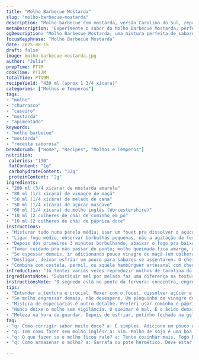 ```yaml
---
title: "Molho Barbecue Mostarda"
slug: "molho-barbecue-mostarda"
description: "Molho barbecue com mostarda, versão Carolina do Sul, repaginada com melado no lugar do mel e toque de cominho. Arma quente pra acompanhar carnes suínas na brasa ou hambúrguer feito na chapa. Textura cremosa e aroma intenso que vai do ácido ao adocicado, com picância controlada. Intercalando sabores fortes sem perder a suavidade típica do molho à base de mostarda. Quem nunca queimou ou ficou com molho ácido demais? Aqui a dica é na paciência e atenção no ponto de fervura e reduzir na medida certa pra textura envolver a faca e não estourar na boca."
metaDescription: "Experimente o sabor do Molho Barbecue Mostarda; perfeito para carnes grelhadas."
ogDescription: "Molho Barbecue Mostarda; uma mistura perfeita de sabores, ideal para suas carnes."
focusKeyphrase: "Molho Barbecue Mostarda"
date: 2025-08-15
draft: false
image: molho-barbecue-mostarda.jpg
author: "Julia"
prepTime: PT7M
cookTime: PT12M
totalTime: PT19M
recipeYield: "430 ml (aprox 1 3/4 xícara)"
categories: ["Molhos e Temperos"]
tags:
- "molho"
- "churrasco"
- "caseiro"
- "mostarda"
- "apimentado"
keywords:
- "molho barbecue"
- "mostarda"
- "receita saborosa"
breadcrumb: ["Home", "Recipes", "Molhos e Temperos"]
nutrition: 
 calories: "130"
 fatContent: "1g"
 carbohydrateContent: "32g"
 proteinContent: "2g"
ingredients:
- "200 ml (3/4 xícara) de mostarda amarela"
- "80 ml (1/3 xícara) de vinagre de maçã"
- "50 ml (1/4 xícara) de melado de cana"
- "50 ml (1/4 xícara) de açúcar mascavo"
- "60 ml (1/4 xícara) de molho inglês (Worcestershire)"
- "10 ml (2 colheres de chá) de cominho em pó"
- "10 ml (2 colheres de chá) de páprica doce"
instructions:
- "Misturar tudo numa panela média; usar um fouet pra dissolver o açúcar e o melado totalmente, evitar grumos, ela deve ficar lisa."
- "Ligar fogo médio, observar borbulhas pequenas, não a agitação da fervura forte. Assim o vinagre não evapora rápido; mantém sabor e textura mais equilibrada."
- "Depois dos primeiros 3 minutos borbulhando, abaixar o fogo pra baixo; mexer devagar e constante, evitar grudar no fundo. Quando o molho engrossar e colorir, a consistência deve ser a de um creme rústico, que ao passar a colher, forma uma camada que leva uns 5 segundos pra sumir – esse é o ponto."
- "Tomar cuidado pra não passar do ponto; molho queimada fica amargo, azedo demais perde a cremosidade."
- "Se espessar demais, ir adicionando pouco vinagre de maçã (em colheradas), mexer e ajustar textura e acidez na medida do seu paladar."
- "Desligar, deixar esfriar um pouco para sabores se assentarem. O cheiro, nota de cominho e doce que exala vai te convencer a fazer mais vezes."
- "Combina com costela, pernil, ou aquele hambúrguer artesanal com cheddar derretido. Ah, e nunca esquecer uma porção pra mergulhar batata frita ou nuggets. Não se engane com molhos industrializados depois disso."
introduction: "Já tentei varias vezes reproduzir molhos de Carolina do Sul, sempre muito carregados em açúcar ou com mostarda que imita maionese. Depois de alguns testes, descobri que trocar o mel por melado e acrescentar cominho ofereceram uma profundidade inesperada. Não tem mistério, mas a atenção é tudo – mexer, observar a fervura na panelinha pequena para não queimar. Aquele aroma de vinagre e doce no ar; textura ponderada, não pode ser ralo nem uma pasta dura. Ia usar páprica picante, mas a páprica doce deu equilíbrio, mostrou um vermelho vibrante sem agredir a garganta. Vai além do churrasco, cai bem em sanduíches e até ovo mal passado. Faz em casa, desencana desses molhos prontos."
ingredientsNote: "Substituir mel por melado faz uma diferença na textura e sabor – melado é mais denso, menos doce, com fundo de minerais. Também prefiro vinagre de maçã ao invés do vinagre de cidra de maçã porque é mais acessível e tem acidez suave, perfeita para controle sensorial no molho. Trocar a chili powder original por cominho e páprica cria aroma diferente, menos agressivo, trazendo aquele sabor lembrado em pratos do sertão nordestino que lida com especiarias simples e potentes. Açúcar mascavo tem menos processamento do que a cassonade, garantindo um fundo caramelado. Para versões veganas, atenção na Worcestershire – essa contém anchova, pode ser substituída por molho de soja ou shoyu com uma pitada de fumaça líquida para remeter ao sabor defumado."
instructionsNote: "O segredo está no ponto da fervura: concentra, engrosse, mas sem chegar a caramelizar. Observando o barulhinho na panela e a mudança de textura na colher você sabe exatamente quando desligar o fogo. Se errar o tempero, corrigir na hora com um pouco mais de vinagre (tira o doce excessivo) ou açúcar/melado (se ficou ácido demais). Diluindo com um pinguinho de água também ajuda a ajustar na hora de servir. Sempre mexer com fouet para evitar grumos e distribuir os sabores uniformemente, principalmente açúcar e especiarias. Guardar na geladeira em pote fechado para desenvolver sabor, dura uma semana tranquilo. Vale testar com diferentes mostardas amarelas até achar seu equilíbrio."
tips:
- "Entender a textura é crucial. Mexer com o fouet, dissolver açúcar e melado. Evitar grumos. Importantíssimo observar borbulhas. Pequenas. Isso diz quando o vinagre se fixou e o sabor se desenvolveu. Se passado do ponto amargará. Estarei sempre atento."
- "Se molho engrossar demais, não desespere. Um pinguinho de vinagre de maçã ajuda. Mexe bem e ajusta. Acidez equilibrada é sumamente necessária. E menos doce também. Em geral, gosto de experimentar até achar o equilíbrio, vale testar."
- "Mistura de especiarias é outro detalhe. Preferi usar cominho e páprica doce. Não peguei a picância agressiva. Funciona bem. Sempre olho o aroma. Cheiro de cominho e doce no ar é mágico. Recomendo usá-lo em hambúrguer com queijo."
- "Nunca deixe o molho sem vigilância. O queimar é mal. E o ácido demais mata a textura. Use panela média. Foque no ponto exato. A camada na colher deve formar, mas não endurecer. Se seguir isso, não tem erro. O barulho na panela também é indicativo."
- "Moleza na hora de guardar. Depois de esfriar, potinho fechado na geladeira. Uma semana durando. Saborando mais a cada dia. Para veganos, cuidado com Worcestershire. Tem anchova. Substituir por shoyu é o caminho. E pingo de fumaça líquida para o toque defumado."
faq:
- "q: Como corrigir sabor muito doce? a: É simples. Adicione um pouco de vinagre. Misturar bem. Melado pode pesar. Então, cuidado ao dosar."
- "q: Tem como fazer sem molho inglês? a: Sim. Molho de soja é uma boa alternativa. Um toque de fumaça líquida e está feito. Sabor bom sim."
- "q: O que fazer se o molho ficou ralo? a: Tente cozinhar mais. Fogo baixo, mexendo sempre. Espera engrossar bem - sem queimar. Às vezes, evito adicionar mais ingredientes."
- "q: Como armazenar o molho? a: Garrafa ou pote hermético. Deve estar fresco. Também pode congelar por porções. Uso em hambúrgueres depois."

---
```


